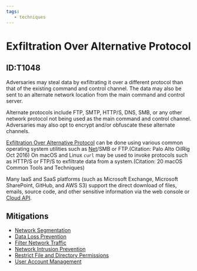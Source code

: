 ```yaml
---
tags:
   - techniques
---
```

# Exfiltration Over Alternative Protocol
## ID:T1048
Adversaries may steal data by exfiltrating it over a different protocol than that of the existing command and control channel. The data may also be sent to an alternate network location from the main command and control server.  

Alternate protocols include FTP, SMTP, HTTP/S, DNS, SMB, or any other network protocol not being used as the main command and control channel. Adversaries may also opt to encrypt and/or obfuscate these alternate channels. 

[Exfiltration Over Alternative Protocol](/mitre/techniques/T1048) can be done using various common operating system utilities such as [Net](/mitre/software/S0039)/SMB or FTP.(Citation: Palo Alto OilRig Oct 2016) On macOS and Linux <code>curl</code> may be used to invoke protocols such as HTTP/S or FTP/S to exfiltrate data from a system.(Citation: 20 macOS Common Tools and Techniques)

Many IaaS and SaaS platforms (such as Microsoft Exchange, Microsoft SharePoint, GitHub, and AWS S3) support the direct download of files, emails, source code, and other sensitive information via the web console or [Cloud API](/mitre/techniques/T1059/009).
## Mitigations
* [Network Segmentation](mitigations/M1030)
* [Data Loss Prevention](mitigations/M1057)
* [Filter Network Traffic](mitigations/M1037)
* [Network Intrusion Prevention](mitigations/M1031)
* [Restrict File and Directory Permissions](mitigations/M1022)
* [User Account Management](mitigations/M1018)
